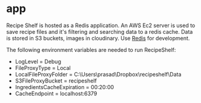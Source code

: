 # app
Recipe Shelf is hosted as a Redis application. An AWS Ec2 server is used to save recipe files and it's filtering and searching data to a redis cache. Data is stored in S3 buckets, images in cloudinary.
Use [Redis](https://redis.io/download) for development.

The following environment variables are needed to run RecipeShelf:
  -  LogLevel = Debug
  -  FileProxyType = Local
  -  LocalFileProxyFolder = C:\\Users\\prasad\\Dropbox\\recipeshelf\\Data
  -  S3FileProxyBucket = recipeshelf
  -  IngredientsCacheExpiration = 00:20:00
  -  CacheEndpoint = localhost:6379